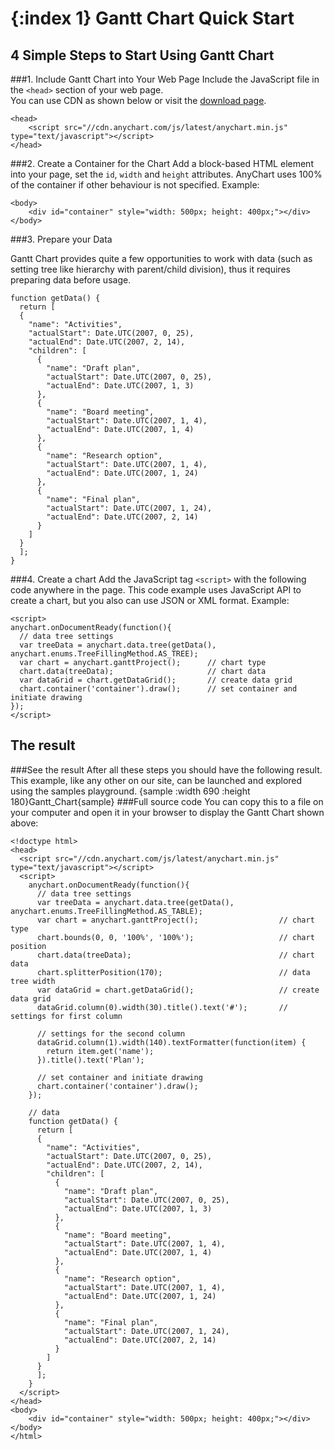 {:index 1}
Gantt Chart Quick Start
===========
  
## 4 Simple Steps to Start Using Gantt Chart
###1. Include Gantt Chart into Your Web Page
Include the JavaScript file in the `<head>` section of your web page.  
You can use CDN as shown below or visit the [download page](../Quick_Start/Downloading_AnyChart).

```
<head>
    <script src="//cdn.anychart.com/js/latest/anychart.min.js" type="text/javascript"></script> 
</head>
```

###2. Create a Container for the Chart
Add a block-based HTML element into your page, set the `id`, `width` and `height` attributes. AnyChart uses 100% of the container if other behaviour is not specified. 
Example:
```
<body>
    <div id="container" style="width: 500px; height: 400px;"></div>
</body>
```
###3. Prepare your Data

Gantt Chart provides quite a few opportunities to work with data (such as setting tree like hierarchy with parent/child division), thus it requires preparing data before usage.

```
function getData() {
  return [
  {
    "name": "Activities",
    "actualStart": Date.UTC(2007, 0, 25),
    "actualEnd": Date.UTC(2007, 2, 14),
    "children": [
      {
        "name": "Draft plan",
        "actualStart": Date.UTC(2007, 0, 25),
        "actualEnd": Date.UTC(2007, 1, 3)
      },
      {
        "name": "Board meeting",
        "actualStart": Date.UTC(2007, 1, 4),
        "actualEnd": Date.UTC(2007, 1, 4)
      },
      {
        "name": "Research option",
        "actualStart": Date.UTC(2007, 1, 4),
        "actualEnd": Date.UTC(2007, 1, 24)
      },
      {
        "name": "Final plan",
        "actualStart": Date.UTC(2007, 1, 24),
        "actualEnd": Date.UTC(2007, 2, 14)
      }
    ]
  }
  ];
}
```

###4. Create a chart
Add the JavaScript tag `<script>` with the following code anywhere in the  page. 
This code example uses JavaScript API to create a chart, but you also can use JSON or XML format. <!--See [Supported Data Formats](../Working_with_Data/Supported_Data_Formats) to learn more about supported formats.-->
Example:

```
<script>
anychart.onDocumentReady(function(){
  // data tree settings
  var treeData = anychart.data.tree(getData(), anychart.enums.TreeFillingMethod.AS_TREE);
  var chart = anychart.ganttProject();      // chart type
  chart.data(treeData);                     // chart data
  var dataGrid = chart.getDataGrid();       // create data grid
  chart.container('container').draw();      // set container and initiate drawing
});
</script>
```
  
## The result
###See the result
After all these steps you should have the following result. This example, like any other on our site, can be launched and explored using the samples playground.
{sample :width 690 :height 180}Gantt\_Chart{sample}
###Full source code
You can copy this to a file on your computer and open it in your browser to display the Gantt Chart shown above:
```
<!doctype html>
<head>
  <script src="//cdn.anychart.com/js/latest/anychart.min.js" type="text/javascript"></script>
  <script>
    anychart.onDocumentReady(function(){
      // data tree settings
      var treeData = anychart.data.tree(getData(), anychart.enums.TreeFillingMethod.AS_TABLE);
      var chart = anychart.ganttProject();                  // chart type
      chart.bounds(0, 0, '100%', '100%');                   // chart position
      chart.data(treeData);                                 // chart data
      chart.splitterPosition(170);                          // data tree width
      var dataGrid = chart.getDataGrid();                   // create data grid
      dataGrid.column(0).width(30).title().text('#');       // settings for first column

      // settings for the second column
      dataGrid.column(1).width(140).textFormatter(function(item) {
        return item.get('name');
      }).title().text('Plan');

      // set container and initiate drawing
      chart.container('container').draw();
    });

    // data
    function getData() {
      return [
      {
        "name": "Activities",
        "actualStart": Date.UTC(2007, 0, 25),
        "actualEnd": Date.UTC(2007, 2, 14),
        "children": [
          {
            "name": "Draft plan",
            "actualStart": Date.UTC(2007, 0, 25),
            "actualEnd": Date.UTC(2007, 1, 3)
          },
          {
            "name": "Board meeting",
            "actualStart": Date.UTC(2007, 1, 4),
            "actualEnd": Date.UTC(2007, 1, 4)
          },
          {
            "name": "Research option",
            "actualStart": Date.UTC(2007, 1, 4),
            "actualEnd": Date.UTC(2007, 1, 24)
          },
          {
            "name": "Final plan",
            "actualStart": Date.UTC(2007, 1, 24),
            "actualEnd": Date.UTC(2007, 2, 14)
          }
        ]
      }
      ];
    }
  </script>
</head>
<body>
	<div id="container" style="width: 500px; height: 400px;"></div>
</body>
</html>
```